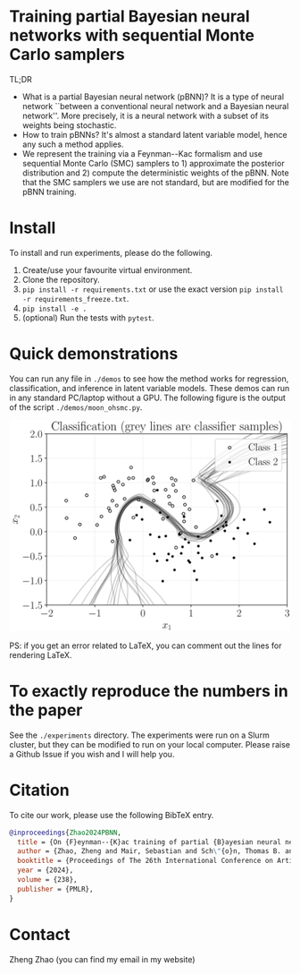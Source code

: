 # Training partial Bayesian neural networks with sequential Monte Carlo samplers

TL;DR

- What is a partial Bayesian neural network (pBNN)? It is a type of neural network ``between a conventional neural network and a Bayesian neural network''. More precisely, it is a neural network with a subset of its weights being stochastic.
- How to train pBNNs? It's almost a standard latent variable model, hence any such a method applies.
- We represent the training via a Feynman--Kac formalism and use sequential Monte Carlo (SMC) samplers to 1) approximate the posterior distribution and 2) compute the deterministic weights of the pBNN. Note that the SMC samplers we use are not standard, but are modified for the pBNN training.

# Install

To install and run experiments, please do the following.

1. Create/use your favourite virtual environment. 
2. Clone the repository.
3. `pip install -r requirements.txt` or use the exact version `pip install -r requirements_freeze.txt`.
4. `pip install -e .`
5. (optional) Run the tests with `pytest`.

# Quick demonstrations

You can run any file in `./demos` to see how the method works for regression, classification, and inference in latent variable models. These demos can run in any standard PC/laptop without a GPU. The following figure is the output of the script `./demos/moon_ohsmc.py`. 

![](./figs/moon_ohsmc.svg "Obtained from ./demos/moon_ohsmc.py")

PS: if you get an error related to LaTeX, you can comment out the lines for rendering LaTeX.

# To exactly reproduce the numbers in the paper
See the `./experiments` directory. The experiments were run on a Slurm cluster, but they can be modified to run on your local computer. Please raise a Github Issue if you wish and I will help you.

# Citation
To cite our work, please use the following BibTeX entry. 

```bibtex
@inproceedings{Zhao2024PBNN,
  title = {On {F}eynman--{K}ac training of partial {B}ayesian neural networks},
  author = {Zhao, Zheng and Mair, Sebastian and Sch\"{o}n, Thomas B. and Sj\"{o}lund, Jens}, 
  booktitle = {Proceedings of The 26th International Conference on Artificial Intelligence and Statistics},
  year = {2024},
  volume = {238},
  publisher = {PMLR},
}
```

# Contact
Zheng Zhao (you can find my email in my website)
